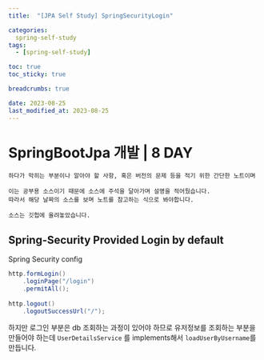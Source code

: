 ```yaml
---
title:  "[JPA Self Study] SpringSecurityLogin"

categories:
  spring-self-study
tags:
  - [spring-self-study]

toc: true
toc_sticky: true

breadcrumbs: true

date: 2023-08-25
last_modified_at: 2023-08-25
---
```



# SpringBootJpa 개발 | 8 DAY
```
하다가 막히는 부분이나 알아야 할 사항, 혹은 버전의 문제 등을 적기 위한 간단한 노트이며

이는 공부용 소스이기 때문에 소스에 주석을 달아가며 설명을 적어뒀습니다.
따라서 해당 날짜의 소스를 보며 노트를 참고하는 식으로 봐야합니다.

소스는 깃헙에 올려놓았습니다.
```

## Spring-Security Provided Login by default

Spring Security config

```java
http.formLogin()  
    .loginPage("/login")  
    .permitAll();  
  
http.logout()  
    .logoutSuccessUrl("/");
```

하지만 로그인 부분은 db 조회하는 과정이 있어야 하므로 유저정보를 조회하는 부분을 만들어야 하는데 `UserDetailsService` 를 implements해서 `loadUserByUsername`를 만듭니다.

